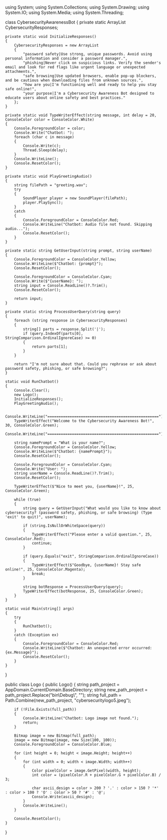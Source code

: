 using System;
using System.Collections;
using System.Drawing;
using System.IO;
using System.Media;
using System.Threading;

class CybersecurityAwarenessBot
{
    private static ArrayList CybersecurityResponses;

    private static void InitializeResponses()
    {
        CybersecurityResponses = new ArrayList
        {
            "password safety|Use strong, unique passwords. Avoid using personal information and consider a password manager.",
            "phishing|Never click on suspicious links. Verify the sender's email and look for red flags like urgent language or unexpected attachments.",
            "safe browsing|Use updated browsers, enable pop-up blockers, and be cautious when downloading files from unknown sources.",
            "how are you|I'm functioning well and ready to help you stay safe online!",
            "your purpose|I'm a Cybersecurity Awareness Bot designed to educate users about online safety and best practices."
        };
    }

    private static void TypeWriterEffect(string message, int delay = 20, ConsoleColor color = ConsoleColor.White)
    {
        Console.ForegroundColor = color;
        Console.Write("Chatbot: ");
        foreach (char c in message)
        {
            Console.Write(c);
            Thread.Sleep(delay);
        }
        Console.WriteLine();
        Console.ResetColor();
    }

    private static void PlayGreetingAudio()
    {
        string filePath = "greeting.wav";
        try
        {
            SoundPlayer player = new SoundPlayer(filePath);
            player.PlaySync();
        }
        catch
        {
            Console.ForegroundColor = ConsoleColor.Red;
            Console.WriteLine("Chatbot: Audio file not found. Skipping audio...");
            Console.ResetColor();
        }
    }

    private static string GetUserInput(string prompt, string userName)
    {
        Console.ForegroundColor = ConsoleColor.Yellow;
        Console.WriteLine($"Chatbot: {prompt}");
        Console.ResetColor();

        Console.ForegroundColor = ConsoleColor.Cyan;
        Console.Write($"{userName}: ");
        string input = Console.ReadLine()?.Trim();
        Console.ResetColor();

        return input;
    }

    private static string ProcessUserQuery(string query)
    {
        foreach (string response in CybersecurityResponses)
        {
            string[] parts = response.Split('|');
            if (query.IndexOf(parts[0], StringComparison.OrdinalIgnoreCase) >= 0)
            {
                return parts[1];
            }
        }

        return "I'm not sure about that. Could you rephrase or ask about password safety, phishing, or safe browsing?";
    }

    static void RunChatbot()
    {
        Console.Clear();
        new Logo();
        InitializeResponses();
        PlayGreetingAudio();

        Console.WriteLine("==================================================");
        TypeWriterEffect("Welcome to the Cybersecurity Awareness Bot!", 30, ConsoleColor.Green);
        Console.WriteLine("==================================================");

        string namePrompt = "What is your name?";
        Console.ForegroundColor = ConsoleColor.Yellow;
        Console.WriteLine($"Chatbot: {namePrompt}");
        Console.ResetColor();

        Console.ForegroundColor = ConsoleColor.Cyan;
        Console.Write("User: ");
        string userName = Console.ReadLine()?.Trim();
        Console.ResetColor();

        TypeWriterEffect($"Nice to meet you, {userName}!", 25, ConsoleColor.Green);

        while (true)
        {
            string query = GetUserInput("What would you like to know about cybersecurity? (password safety, phishing, or safe browsing) (Type 'exit' to quit)", userName);

            if (string.IsNullOrWhiteSpace(query))
            {
                TypeWriterEffect("Please enter a valid question.", 25, ConsoleColor.Red);
                continue;
            }

            if (query.Equals("exit", StringComparison.OrdinalIgnoreCase))
            {
                TypeWriterEffect($"Goodbye, {userName}! Stay safe online!", 25, ConsoleColor.Magenta);
                break;
            }

            string botResponse = ProcessUserQuery(query);
            TypeWriterEffect(botResponse, 25, ConsoleColor.Green);
        }
    }

    static void Main(string[] args)
    {
        try
        {
            RunChatbot();
        }
        catch (Exception ex)
        {
            Console.ForegroundColor = ConsoleColor.Red;
            Console.WriteLine($"Chatbot: An unexpected error occurred: {ex.Message}");
            Console.ResetColor();
        }
    }
}

public class Logo
{
    public Logo()
    {
        string path_project = AppDomain.CurrentDomain.BaseDirectory;
        string new_path_project = path_project.Replace("bin\\Debug\\", "");
        string full_path = Path.Combine(new_path_project, "cybersecuritylogo5.jpeg");

        if (!File.Exists(full_path))
        {
            Console.WriteLine("Chatbot: Logo image not found.");
            return;
        }

        Bitmap image = new Bitmap(full_path);
        image = new Bitmap(image, new Size(100, 100));
        Console.ForegroundColor = ConsoleColor.Blue;

        for (int height = 0; height < image.Height; height++)
        {
            for (int width = 0; width < image.Width; width++)
            {
                Color pixelColor = image.GetPixel(width, height);
                int color = (pixelColor.R + pixelColor.G + pixelColor.B) / 3;

                char ascii_design = color > 200 ? '.' : color > 150 ? '*' : color > 100 ? 'O' : color > 50 ? '#' : '@';
                Console.Write(ascii_design);
            }
            Console.WriteLine();
        }

        Console.ResetColor();
    }
}

